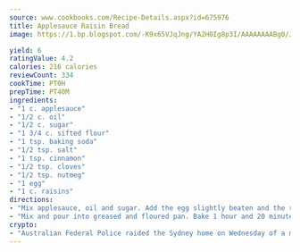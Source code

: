 ```yaml
---
source: www.cookbooks.com/Recipe-Details.aspx?id=675976
title: Applesauce Raisin Bread
image: https://1.bp.blogspot.com/-K9x65VJqJng/YA2H0Ig8p3I/AAAAAAAABg0/JRKr7ZzesxofwlGw6YudXad_aQn9BD52QCLcBGAsYHQ/s299/2.png

yield: 6
ratingValue: 4.2
calories: 216 calories
reviewCount: 334
cookTime: PT0H
prepTime: PT40M
ingredients:
- "1 c. applesauce"
- "1/2 c. oil"
- "1/2 c. sugar"
- "1 3/4 c. sifted flour"
- "1 tsp. baking soda"
- "1/2 tsp. salt"
- "1 tsp. cinnamon"
- "1/2 tsp. cloves"
- "1/2 tsp. nutmeg"
- "1 egg"
- "1 c. raisins"
directions:
- "Mix applesauce, oil and sugar. Add the egg slightly beaten and the raisins."
- "Mix and pour into greased and floured pan. Bake 1 hour and 20 minutes."
crypto:
- "Australian Federal Police raided the Sydney home on Wednesday of a man named by Wired magazine as the probable creator of cryptocurrency bitcoin, a Reuters witness said."
---
```

